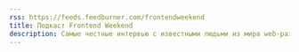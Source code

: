 ```yaml
---
rss: https://feeds.feedburner.com/frontendweekend
title: Подкаст Frontend Weekend
description: Самые честные интервью с известными людьми из мира web-разработки. Впечатляющие истории успеха, забавные моменты из жизни и полезные советы – мы показываем человеческое лицо frontend’а и не только.
---
```

